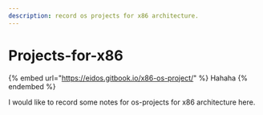 ```yaml
---
description: record os projects for x86 architecture.
---
```


# Projects-for-x86

{% embed url="https://eidos.gitbook.io/x86-os-project/" %}
Hahaha
{% endembed %}

I would like to record some notes for os-projects for x86 architecture here.
